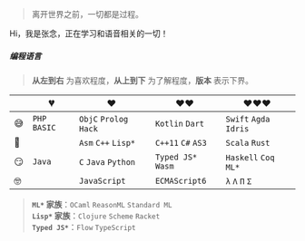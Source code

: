 > 离开世界之前，一切都是过程。

Hi，我是张念，正在学习和语音相关的一切！

##### 编程语言  

> __从左到右__ 为喜欢程度，__从上到下__ 为了解程度，__版本__ 表示下界。

|     | 💔️            | ❤️ ️                     | ❤️❤️ ️                | ❤️❤️❤️ ️                   |
| --- | ------------- | ---------------------- | ------------------ | ---------------------- |
| 😅  | `PHP` `BASIC` | `ObjC` `Prolog` `Hack` | `Kotlin` `Dart`    | `Swift` `Agda` `Idris` |
| 🧐  |               | `Asm` `C++`  `Lisp*`   | `C++11` `C#` `AS3` | `Scala` `Rust`         |
| 😏  | `Java`        | `C` `Java` `Python`    | `Typed JS*` `Wasm` | `Haskell` `Coq` `ML*`  |
| 🤓  |               | `JavaScript`           | `ECMAScript6`      | `λ` `Λ` `Π` `Σ`        |

> __`ML*` 家族__：`OCaml` `ReasonML` `Standard ML`  
> __`Lisp*` 家族__：`Clojure` `Scheme` `Racket`  
> __`Typed JS*`__：`Flow` `TypeScript`
